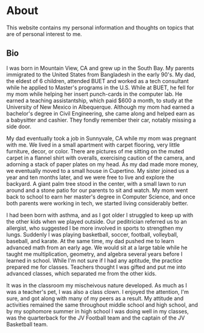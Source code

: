 # About

This website contains my personal information and thoughts on topics that are of personal interest to me.

## Bio

I was born in Mountain View, CA and grew up in the South Bay. My parents immigrated to the United States from Bangladesh in the early 90's. My dad, the eldest of 6 children, attended BUET and worked as a tech consultant while he applied to Master's programs in the U.S. While at BUET, he fell for my mom while helping her insert punch-cards in the computer lab. He earned a teaching assistantship, which paid $600 a month, to study at the University of New Mexico in Albequerque. Although my mom had earned a bachelor's degree in Civil Engineering, she came along and helped earn as a babysitter and cashier. They fondly remember their car, notably missing a side door.

My dad eventually took a job in Sunnyvale, CA while my mom was pregnant with me. We lived in a small apartment with carpet flooring, very little furniture, decor, or color. There are pictures of me sitting on the muted carpet in a flannel shirt with overalls, exercising caution of the camera, and adorning a stack of paper plates on my head. As my dad made more money, we eventually moved to a small house in Cupertino. My sister joined us a year and ten months later, and we were free to live and explore the backyard. A giant palm tree stood in the center, with a small lawn to run around and a stone patio for our parents to sit and watch. My mom went back to school to earn her master's degree in Computer Science, and once both parents were working in tech, we started living considerably better.

I had been born with asthma, and as I got older I struggled to keep up with the other kids when we played outside. Our peditrician referred us to an allergist, who suggested I be more involved in sports to strengthen my lungs. Suddenly I was playing basketball, soccer, football, volleyball, baseball, and karate. At the same time, my dad pushed me to learn advanced math from an early age. We would sit at a large table while he taught me multiplication, geometry, and algebra several years before I learned in school. While I'm not sure if I had any aptitude, the practice prepared me for classes. Teachers thought I was gifted and put me into advanced classes, which separated me from the other kids.

It was in the classroom my mischeivous nature developed. As much as I was a teacher's pet, I was also a class clown. I enjoyed the attention, I'm sure, and got along with many of my peers as a result. My attitude and activities remained the same throughout middle school and high school, and by my sophomore summer in high school I was doing well in my classes, was the quarterback for the JV Football team and the captain of the JV Basketball team.


